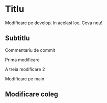 # Titlu

Modificare pe develop. In acelasi loc. Ceva nou!

## Subtitlu

Commentariu de commit

Prima modificare

A treia modificare 2

Modificare pe main

## Modificare coleg
